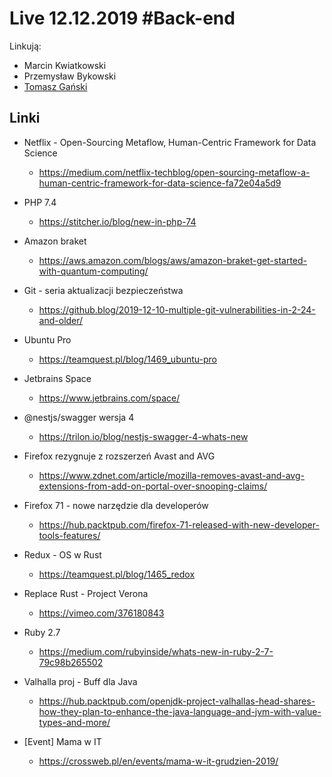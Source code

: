 # Live 12.12.2019 #Back-end

Linkują:

- Marcin Kwiatkowski
- Przemysław Bykowski
- [Tomasz Gański](https://www.linkedin.com/in/tomaszganski)

## Linki

- Netflix - Open-Sourcing Metaflow, Human-Centric Framework for Data Science

  - https://medium.com/netflix-techblog/open-sourcing-metaflow-a-human-centric-framework-for-data-science-fa72e04a5d9

- PHP 7.4

  - https://stitcher.io/blog/new-in-php-74

- Amazon braket
  - https://aws.amazon.com/blogs/aws/amazon-braket-get-started-with-quantum-computing/
- Git - seria aktualizacji bezpieczeństwa

  - https://github.blog/2019-12-10-multiple-git-vulnerabilities-in-2-24-and-older/

- Ubuntu Pro

  - https://teamquest.pl/blog/1469_ubuntu-pro

- Jetbrains Space

  - https://www.jetbrains.com/space/

- @nestjs/swagger wersja 4

  - https://trilon.io/blog/nestjs-swagger-4-whats-new

- Firefox rezygnuje z rozszerzeń Avast and AVG

  - https://www.zdnet.com/article/mozilla-removes-avast-and-avg-extensions-from-add-on-portal-over-snooping-claims/

- Firefox 71 - nowe narzędzie dla developerów

  - https://hub.packtpub.com/firefox-71-released-with-new-developer-tools-features/

- Redux - OS w Rust

  - https://teamquest.pl/blog/1465_redox

- Replace Rust - Project Verona

  - https://vimeo.com/376180843

- Ruby 2.7

  - https://medium.com/rubyinside/whats-new-in-ruby-2-7-79c98b265502

- Valhalla proj - Buff dla Java

  - https://hub.packtpub.com/openjdk-project-valhallas-head-shares-how-they-plan-to-enhance-the-java-language-and-jvm-with-value-types-and-more/

- [Event] Mama w IT
  - https://crossweb.pl/en/events/mama-w-it-grudzien-2019/
